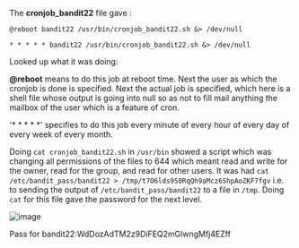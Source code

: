 The **cronjob_bandit22** file gave :
```
@reboot bandit22 /usr/bin/cronjob_bandit22.sh &> /dev/null

* * * * * bandit22 /usr/bin/cronjob_bandit22.sh &> /dev/null

```
Looked up what it was doing:


**@reboot** means to do this job at reboot time.
Next the user as which the cronjob is done is specified.
Next the actual job is specified, which here is a shell file whose output is going into null so as not to fill mail anything the mailbox of the user which is a feature of cron.

 '\* \* \* \* \*' specifies to do this job every minute of every hour of every day of every week of every month.


Doing ```cat cronjob_bandit22.sh``` in ```/usr/bin``` showed a script which was changing all permissions of the files to 644 which meant read and write for the owner, read for the group, and read for other users.
It was had ```cat /etc/bandit_pass/bandit22 > /tmp/t7O6lds9S0RqQh9aMcz6ShpAoZKF7fgv``` i.e. to sending the output of ```/etc/bandit_pass/bandit22``` to a file in ```/tmp```.
Doing ```cat``` for this file gave the password for the next level.


![image](https://github.com/CoderZonora/overthewire_bandit_writeup/assets/140229408/993ed4a0-f420-4416-8e5a-e9d396870218)


Pass for bandit22:WdDozAdTM2z9DiFEQ2mGlwngMfj4EZff
